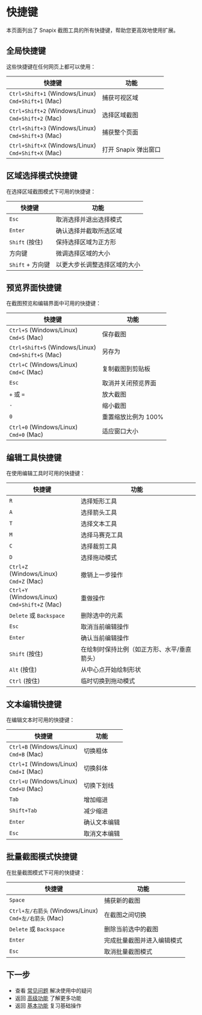 # 快捷键

本页面列出了 Snapix 截图工具的所有快捷键，帮助您更高效地使用扩展。

## 全局快捷键

这些快捷键在任何网页上都可以使用：

| 快捷键 | 功能 |
|-------|------|
| `Ctrl+Shift+1` (Windows/Linux)<br>`Cmd+Shift+1` (Mac) | 捕获可视区域 |
| `Ctrl+Shift+2` (Windows/Linux)<br>`Cmd+Shift+2` (Mac) | 选择区域截图 |
| `Ctrl+Shift+3` (Windows/Linux)<br>`Cmd+Shift+3` (Mac) | 捕获整个页面 |
| `Ctrl+Shift+X` (Windows/Linux)<br>`Cmd+Shift+X` (Mac) | 打开 Snapix 弹出窗口 |

## 区域选择模式快捷键

在选择区域截图模式下可用的快捷键：

| 快捷键 | 功能 |
|-------|------|
| `Esc` | 取消选择并退出选择模式 |
| `Enter` | 确认选择并截取所选区域 |
| `Shift` (按住) | 保持选择区域为正方形 |
| 方向键 | 微调选择区域的大小 |
| `Shift` + 方向键 | 以更大步长调整选择区域的大小 |

## 预览界面快捷键

在截图预览和编辑界面中可用的快捷键：

| 快捷键 | 功能 |
|-------|------|
| `Ctrl+S` (Windows/Linux)<br>`Cmd+S` (Mac) | 保存截图 |
| `Ctrl+Shift+S` (Windows/Linux)<br>`Cmd+Shift+S` (Mac) | 另存为 |
| `Ctrl+C` (Windows/Linux)<br>`Cmd+C` (Mac) | 复制截图到剪贴板 |
| `Esc` | 取消并关闭预览界面 |
| `+` 或 `=` | 放大截图 |
| `-` | 缩小截图 |
| `0` | 重置缩放比例为 100% |
| `Ctrl+0` (Windows/Linux)<br>`Cmd+0` (Mac) | 适应窗口大小 |

## 编辑工具快捷键

在使用编辑工具时可用的快捷键：

| 快捷键 | 功能 |
|-------|------|
| `R` | 选择矩形工具 |
| `A` | 选择箭头工具 |
| `T` | 选择文本工具 |
| `M` | 选择马赛克工具 |
| `C` | 选择裁剪工具 |
| `D` | 选择拖动模式 |
| `Ctrl+Z` (Windows/Linux)<br>`Cmd+Z` (Mac) | 撤销上一步操作 |
| `Ctrl+Y` (Windows/Linux)<br>`Cmd+Shift+Z` (Mac) | 重做操作 |
| `Delete` 或 `Backspace` | 删除选中的元素 |
| `Esc` | 取消当前编辑操作 |
| `Enter` | 确认当前编辑操作 |
| `Shift` (按住) | 在绘制时保持比例（如正方形、水平/垂直箭头） |
| `Alt` (按住) | 从中心点开始绘制形状 |
| `Ctrl` (按住) | 临时切换到拖动模式 |

## 文本编辑快捷键

在编辑文本时可用的快捷键：

| 快捷键 | 功能 |
|-------|------|
| `Ctrl+B` (Windows/Linux)<br>`Cmd+B` (Mac) | 切换粗体 |
| `Ctrl+I` (Windows/Linux)<br>`Cmd+I` (Mac) | 切换斜体 |
| `Ctrl+U` (Windows/Linux)<br>`Cmd+U` (Mac) | 切换下划线 |
| `Tab` | 增加缩进 |
| `Shift+Tab` | 减少缩进 |
| `Enter` | 确认文本编辑 |
| `Esc` | 取消文本编辑 |

## 批量截图模式快捷键

在批量截图模式下可用的快捷键：

| 快捷键 | 功能 |
|-------|------|
| `Space` | 捕获新的截图 |
| `Ctrl+左/右箭头` (Windows/Linux)<br>`Cmd+左/右箭头` (Mac) | 在截图之间切换 |
| `Delete` 或 `Backspace` | 删除当前选中的截图 |
| `Enter` | 完成批量截图并进入编辑模式 |
| `Esc` | 取消批量截图模式 |

## 下一步

- 查看 [常见问题](../faq/index.html) 解决使用中的疑问
- 返回 [高级功能](advanced-features.html) 了解更多功能
- 返回 [基本功能](basic-features.html) 复习基础操作 